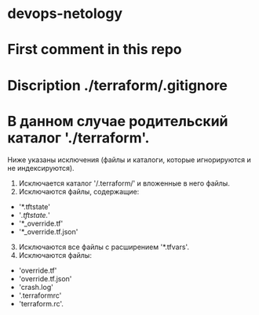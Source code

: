 # devops-netology
# First comment in this repo
# Discription ./terraform/.gitignore
# В данном случае родительский каталог './terraform'. 
Ниже указаны исключения (файлы и каталоги, которые игнорируются и не индексируются).
1. Исключается каталог '/.terraform/' и вложенные в него файлы. 
2. Исключаются файлы, содержащие:
-  '*.tftstate'
-  '*.tftstate.*'
-  '*_override.tf'
-  '*_override.tf.json'
3. Исключаются все файлы с расширением '*.tfvars'.
4. Исключаются файлы:
-  'override.tf'
-  'override.tf.json'
-  'crash.log'
-  '.terraformrc'
-  'terraform.rc'.
